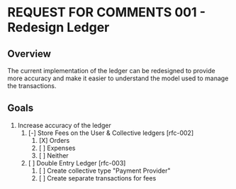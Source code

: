 # REQUEST FOR COMMENTS 001 - Redesign Ledger

## Overview

The current implementation of the ledger can be redesigned to provide
more accuracy and make it easier to understand the model used to
manage the transactions.

## Goals

1. Increase accuracy of the ledger
   1. [-] Store Fees on the User & Collective ledgers [rfc-002]
      1. [X] Orders
      2. [ ] Expenses
      3. [ ] Neither
   2. [ ] Double Entry Ledger [rfc-003]
      1. [ ] Create collective type "Payment Provider"
      2. [ ] Create separate transactions for fees

